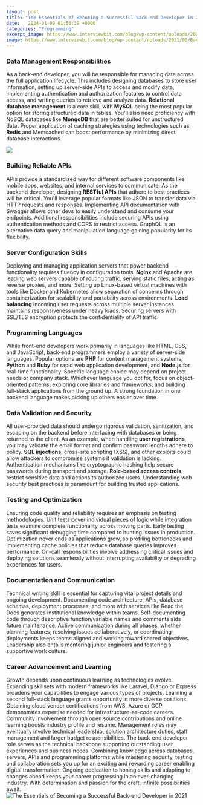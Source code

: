 ```yaml
---
layout: post
title: "The Essentials of Becoming a Successful Back-end Developer in 2021"
date:   2024-01-09 01:56:39 +0000
categories: "Programming"
excerpt_image: https://www.interviewbit.com/blog/wp-content/uploads/2021/06/Backend-Developer-Roles-and-Responsibilities-1024x640.jpg
image: https://www.interviewbit.com/blog/wp-content/uploads/2021/06/Backend-Developer-Roles-and-Responsibilities-1024x640.jpg
---
```


### Data Management Responsibilities  
As a back-end developer, you will be responsible for managing data across the full application lifecycle. This includes designing databases to store user information, setting up server-side APIs to access and modify data, implementing authentication and authorization features to control data access, and writing queries to retrieve and analyze data. **Relational database management** is a core skill, with **MySQL** being the most popular option for storing structured data in tables. You'll also need proficiency with NoSQL databases like **MongoDB** that are better suited for unstructured data. Proper application of caching strategies using technologies such as **Redis** and Memcached can boost performance by minimizing direct database interactions.

![](https://a.storyblok.com/f/86602/1500x1069/d20eb37984/7-steps-to-become-a-back-end-developer.jpeg)
### Building Reliable APIs
APIs provide a standardized way for different software components like mobile apps, websites, and internal services to communicate. As the backend developer, designing **RESTful APIs** that adhere to best practices will be critical. You'll leverage popular formats like JSON to transfer data via HTTP requests and responses. Implementing API documentation with Swagger allows other devs to easily understand and consume your endpoints. Additional responsibilities include securing APIs using authentication methods and CORS to restrict access. GraphQL is an alternative data query and manipulation language gaining popularity for its flexibility.
### Server Configuration Skills 
Deploying and managing application servers that power backend functionality requires fluency in configuration tools. **Nginx** and Apache are leading web servers capable of routing traffic, serving static files, acting as reverse proxies, and more. Setting up Linux-based virtual machines with tools like Docker and Kubernetes allow separation of concerns through containerization for scalability and portability across environments. **Load balancing** incoming user requests across multiple server instances maintains responsiveness under heavy loads. Securing servers with SSL/TLS encryption protects the confidentiality of API traffic.
### Programming Languages 
While front-end developers work primarily in languages like HTML, CSS, and JavaScript, back-end programmers employ a variety of server-side languages. Popular options are **PHP** for content management systems, **Python** and **Ruby** for rapid web application development, and **Node.js** for real-time functionality. Specific language choice may depend on project needs or company stack. Whichever language you opt for, focus on object-oriented patterns, exploring core libraries and frameworks, and building full-stack applications from the ground up. A strong foundation in one backend language makes picking up others easier over time.
### Data Validation and Security
All user-provided data should undergo rigorous validation, sanitization, and escaping on the backend before interfacing with databases or being returned to the client. As an example, when handling **user registrations**, you may validate the email format and confirm password lengths adhere to policy. **SQL injections**, cross-site scripting (XSS), and other exploits could allow attackers to compromise systems if validation is lacking. Authentication mechanisms like cryptographic hashing help secure passwords during transport and storage. **Role-based access controls** restrict sensitive data and actions to authorized users. Understanding web security best practices is paramount for building trusted applications.
### Testing and Optimization 
Ensuring code quality and reliability requires an emphasis on testing methodologies. Unit tests cover individual pieces of logic while integration tests examine complete functionality across moving parts. Early testing saves significant debugging time compared to hunting issues in production. Optimization never ends as applications grow, so profiling bottlenecks and implementing cache policies that reduce database queries improves performance. On-call responsibilities involve addressing critical issues and deploying solutions seamlessly without interrupting availability or degrading experiences for users.
### Documentation and Communication
Technical writing skill is essential for capturing vital project details and ongoing development. Documenting code architecture, APIs, database schemas, deployment processes, and more with services like Read the Docs generates institutional knowledge within teams. Self-documenting code through descriptive function/variable names and comments aids future maintenance. Active communication during all phases, whether planning features, resolving issues collaboratively, or coordinating deployments keeps teams aligned and working toward shared objectives. Leadership also entails mentoring junior engineers and fostering a supportive work culture.
### Career Advancement and Learning
Growth depends upon continuous learning as technologies evolve. Expanding skillsets with modern frameworks like Laravel, Django or Express broadens your capabilities to engage various types of projects. Learning a second full-stack language grants opportunity in more diverse positions. Obtaining cloud vendor certifications from AWS, Azure or GCP demonstrates expertise needed for infrastructure-as-code careers. Community involvement through open source contributions and online learning boosts industry profile and resume. Management roles may eventually involve technical leadership, solution architecture duties, staff management and larger budget responsibilities.
The back-end developer role serves as the technical backbone supporting outstanding user experiences and business needs. Combining knowledge across databases, servers, APIs and programming platforms while mastering security, testing and collaboration sets you up for an exciting and rewarding career enabling digital transformation. Ongoing dedication to honing skills and adapting to changes ahead keeps your career progressing in an ever-changing industry. With determination and passion for the craft, infinite possibilities await.
 ![The Essentials of Becoming a Successful Back-end Developer in 2021](https://www.interviewbit.com/blog/wp-content/uploads/2021/06/Backend-Developer-Roles-and-Responsibilities-1024x640.jpg)
